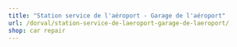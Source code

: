 ```yaml
---
title: "Station service de l'aéroport - Garage de l'aéroport"
url: /dorval/station-service-de-laeroport-garage-de-laeroport/
shop: car repair
---
```

